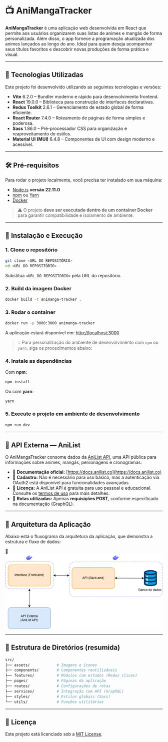 # 📺 AniMangaTracker

**AniMangaTracker** é uma aplicação web desenvolvida em React que permite aos usuários organizarem suas listas de animes e mangás de forma personalizada. Além disso, o app fornece a programação atualizada dos animes lançados ao longo do ano. Ideal para quem deseja acompanhar seus títulos favoritos e descobrir novas produções de forma prática e visual.

---

## 🚀 Tecnologias Utilizadas

Este projeto foi desenvolvido utilizando as seguintes tecnologias e versões:

- **Vite** 6.2.0 – Bundler moderno e rápido para desenvolvimento frontend.
- **React** 19.0.0 – Biblioteca para construção de interfaces declarativas.
- **Redux Toolkit** 2.6.1 – Gerenciamento de estado global de forma eficiente.
- **React Router** 7.4.0 – Roteamento de páginas de forma simples e poderosa.
- **Sass** 1.86.0 – Pré-processador CSS para organização e reaproveitamento de estilos.
- **Material UI (MUI)** 6.4.8 – Componentes de UI com design moderno e acessível.

---

## 🛠️ Pré-requisitos

Para rodar o projeto localmente, você precisa ter instalado em sua máquina:

- [Node.js](https://nodejs.org/) **versão 22.11.0**
- [npm](https://www.npmjs.com/) ou [Yarn](https://yarnpkg.com/)
- [Docker](https://www.docker.com/)

> ⚠️ O projeto **deve ser executado dentro de um container Docker** para garantir compatibilidade e isolamento de ambiente.

---

## 🚀 Instalação e Execução

### 1. Clone o repositório

```bash
git clone <URL DO REPOSITÓRIO>
cd <URL DO REPOSITÓRIO>
```
Substitua `<URL_DO_REPOSITORIO>` pela URL do repositório.

### 2. Build da imagem Docker

```bash
docker build -t animanga-tracker .
```

### 3. Rodar o container

```bash
docker run -p 3000:3000 animanga-tracker
```

A aplicação estará disponível em: [http://localhost:3000](http://localhost:3000)

> 💡 Para personalização do ambiente de desenvolvimento com `npm` ou `yarn`, siga os procedimentos abaixo:

### 4. Instale as dependências

Com **npm**:

```bash
npm install
```

Ou com **yarn**:

```bash
yarn
```

### 5. Execute o projeto em ambiente de desenvolvimento

```bash
npm run dev
```

---

## 📡 API Externa — AniList

O AniMangaTracker consome dados da [AniList API](https://anilist.co/), uma API pública para informações sobre animes, mangás, personagens e cronogramas.

- 📘 **Documentação oficial:** [https://docs.anilist.co](https://docs.anilist.co)
- 🔑 **Cadastro:** Não é necessário para uso básico, mas a autenticação via OAuth2 está disponível para funcionalidades avançadas.
- 📄 **Licença:** A AniList API é gratuita para uso pessoal e educacional. Consulte os [termos de uso](https://anilist.co/legal) para mais detalhes.
- 🔁 **Rotas utilizadas:** Apenas **requisições POST**, conforme especificado na documentação (GraphQL).

---

## 🧭 Arquitetura da Aplicação

Abaixo está o fluxograma da arquitetura da aplicação, que demonstra a estrutura e fluxo de dados:

📌 
![Diagrama da Arquitetura](./DiagramaProjeto.png)

---

## 📂 Estrutura de Diretórios (resumida)

```bash
src/
├── assets/            # Imagens e ícones
├── components/        # Componentes reutilizáveis
├── features/          # Módulos com estados (Redux slices)
├── pages/             # Páginas da aplicação
├── routes/            # Configurações de rotas
├── services/          # Integração com API (GraphQL)
├── styles/            # Estilos globais (Sass)
└── utils/             # Funções utilitárias
```

---

## 📃 Licença

Este projeto está licenciado sob a [MIT License](LICENSE).